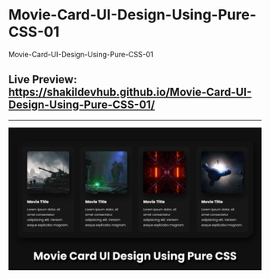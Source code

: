 # Movie-Card-UI-Design-Using-Pure-CSS-01
Movie-Card-UI-Design-Using-Pure-CSS-01

## Live Preview: https://shakildevhub.github.io/Movie-Card-UI-Design-Using-Pure-CSS-01/
-----------------------------

!["Preview Image"](ReadMeImg.jpg)
